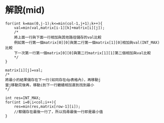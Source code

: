 # 解說(mid)

```c=                    
for(int k=max(0,j-1);k<=min(col-1,j+1);k++){
    val=min(val,matrix[i-1][k]+matrix[i][j]);
    /*
    將上面一行與下面一行相加與其他路徑儲存的val比較
    例如第一行第一個matrix[0][0]與第二行第一個matrix[1][0]相加與val(INT_MAX)比較
    下一次第一行第一個matrix[0][0]與第二行matrix[1][1]第二個相加與val比較
    */
}
```

```c=
matrix[i][j]=val;
/*
將最小的結果儲存在下一行(如同存在dp表格內)，再移動j
當j移動完後再，移動i到下一行繼續相加直到找到最小
*/
```
```c=
int res=INT_MAX;
for(int i=0;i<col;i++){
    res=min(res,matrix[row-1][i]);
    //都儲存在最後一行了，所以找尋最後一行即是最小值
}
```

                    